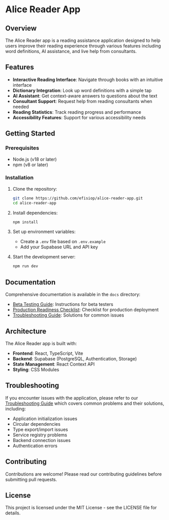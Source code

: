# Alice Reader App

## Overview 

The Alice Reader app is a reading assistance application designed to help users improve their reading experience through various features including word definitions, AI assistance, and live help from consultants.

## Features

- **Interactive Reading Interface**: Navigate through books with an intuitive interface
- **Dictionary Integration**: Look up word definitions with a simple tap
- **AI Assistant**: Get context-aware answers to questions about the text
- **Consultant Support**: Request help from reading consultants when needed
- **Reading Statistics**: Track reading progress and performance
- **Accessibility Features**: Support for various accessibility needs

## Getting Started

### Prerequisites

- Node.js (v18 or later)
- npm (v8 or later)

### Installation

1. Clone the repository:
   ```bash
   git clone https://github.com/efisiop/alice-reader-app.git
   cd alice-reader-app
   ```

2. Install dependencies:
   ```bash
   npm install
   ```

3. Set up environment variables:
   - Create a `.env` file based on `.env.example`
   - Add your Supabase URL and API key

4. Start the development server:
   ```bash
   npm run dev
   ```

## Documentation

Comprehensive documentation is available in the `docs` directory:

- [Beta Testing Guide](docs/beta-testing-guide.md): Instructions for beta testers
- [Production Readiness Checklist](docs/production-readiness-checklist.md): Checklist for production deployment
- [Troubleshooting Guide](docs/troubleshooting-guide.md): Solutions for common issues

## Architecture

The Alice Reader app is built with:

- **Frontend**: React, TypeScript, Vite
- **Backend**: Supabase (PostgreSQL, Authentication, Storage)
- **State Management**: React Context API
- **Styling**: CSS Modules

## Troubleshooting

If you encounter issues with the application, please refer to our [Troubleshooting Guide](docs/troubleshooting-guide.md) which covers common problems and their solutions, including:

- Application initialization issues
- Circular dependencies
- Type export/import issues
- Service registry problems
- Backend connection issues
- Authentication errors

## Contributing

Contributions are welcome! Please read our contributing guidelines before submitting pull requests.

## License

This project is licensed under the MIT License - see the LICENSE file for details.
